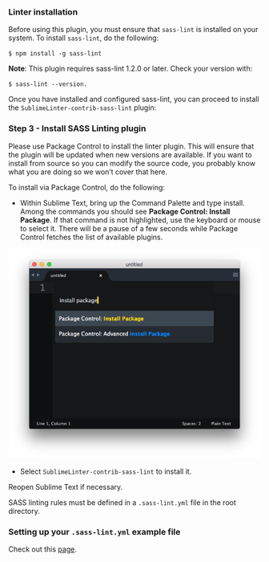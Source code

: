 ### Linter installation

Before using this plugin, you must ensure that `sass-lint` is installed on your system. To install `sass-lint`, do the following:

````
$ npm install -g sass-lint
````

**Note**: This plugin requires sass-lint 1.2.0 or later. Check your version with:
````
$ sass-lint --version.
````
Once you have installed and configured sass-lint, you can proceed to install the `SublimeLinter-contrib-sass-lint` plugin: 

### Step 3 - Install SASS Linting plugin

Please use Package Control to install the linter plugin. This will ensure that the plugin will be updated when new versions are available. If you want to install from source so you can modify the source code, you probably know what you are doing so we won’t cover that here.

To install via Package Control, do the following:

- Within Sublime Text, bring up the Command Palette and type install. Among the commands you should see **Package Control: Install Package**. If that command is not highlighted, use the keyboard or mouse to select it. There will be a pause of a few seconds while Package Control fetches the list of available plugins.

![](../img/package-control.png)

- Select `SublimeLinter-contrib-sass-lint` to install it.

Reopen Sublime Text if necessary.

SASS linting rules must be defined in a `.sass-lint.yml` file in the root directory.

### Setting up your `.sass-lint.yml` example file

Check out this [page](https://github.com/sasstools/sass-lint/blob/master/lib/config/sass-lint.yml).